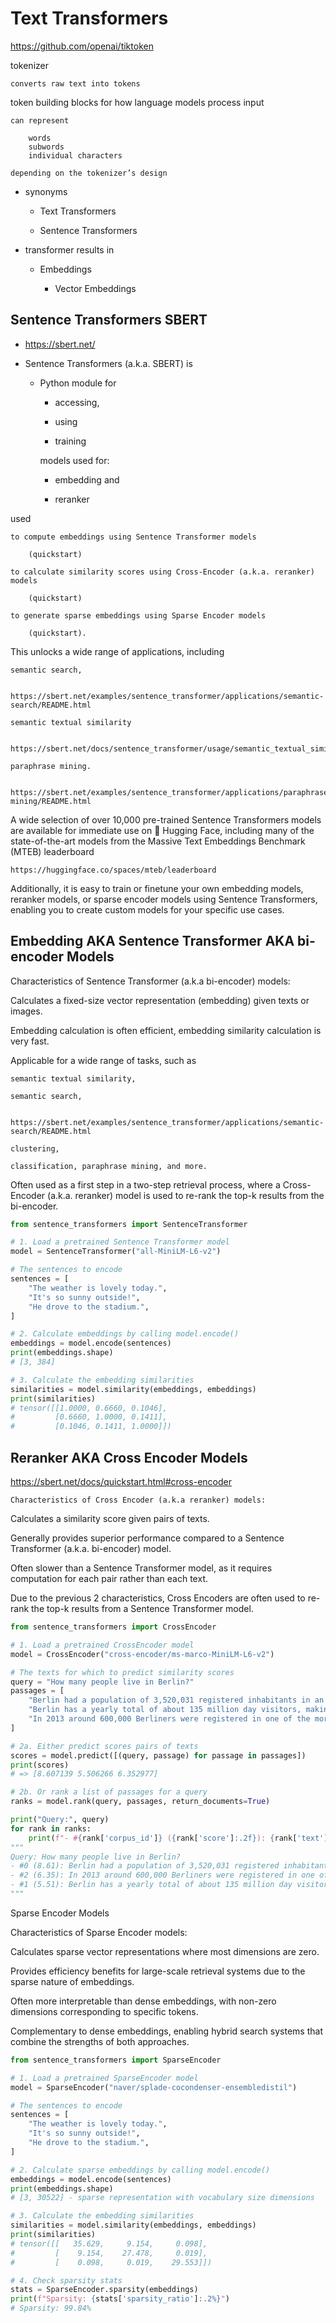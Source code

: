 # Text Transformers

https://github.com/openai/tiktoken

tokenizer

    converts raw text into tokens
    
token
    building blocks for how language models process input
    
    can represent 
    
        words
        subwords
        individual characters
        
    depending on the tokenizer’s design

*   synonyms

    *   Text Transformers

    *   Sentence Transformers

*   transformer results in 

    *   Embeddings
    
        *   Vector Embeddings

## Sentence Transformers SBERT

*   https://sbert.net/


*   Sentence Transformers (a.k.a. SBERT) is 

    *   Python module for 

        *   accessing, 
    
        *   using 

        *   training 
    
        models used for:

        *   embedding and 
    
        *   reranker
    
used 

    to compute embeddings using Sentence Transformer models 
    
        (quickstart)
        
    to calculate similarity scores using Cross-Encoder (a.k.a. reranker) models 
    
        (quickstart)
        
    to generate sparse embeddings using Sparse Encoder models 
    
        (quickstart). 
    
This unlocks a wide range of applications, including 

    semantic search, 

        https://sbert.net/examples/sentence_transformer/applications/semantic-search/README.html

    semantic textual similarity
    
        https://sbert.net/docs/sentence_transformer/usage/semantic_textual_similarity.html

    paraphrase mining.

        https://sbert.net/examples/sentence_transformer/applications/paraphrase-mining/README.html


A wide selection of over 10,000 pre-trained Sentence Transformers models are available for immediate use on 🤗 Hugging 
Face, including many of the state-of-the-art models from the Massive Text Embeddings Benchmark (MTEB) leaderboard

    https://huggingface.co/spaces/mteb/leaderboard
    
Additionally, it is easy to train or finetune your own embedding models, reranker models, or sparse encoder models 
using Sentence Transformers, enabling you to create custom models for your specific use cases.




## Embedding AKA Sentence Transformer AKA bi-encoder Models

Characteristics of Sentence Transformer (a.k.a bi-encoder) models:

Calculates a fixed-size vector representation (embedding) given texts or images.

Embedding calculation is often efficient, embedding similarity calculation is very fast.

Applicable for a wide range of tasks, such as 

    semantic textual similarity, 
    
    semantic search, 
    
        https://sbert.net/examples/sentence_transformer/applications/semantic-search/README.html

    clustering, 
    
    classification, paraphrase mining, and more.

Often used as a first step in a two-step retrieval process, where a Cross-Encoder (a.k.a. reranker) model is used to re-rank the top-k results from the bi-encoder.


```python
from sentence_transformers import SentenceTransformer

# 1. Load a pretrained Sentence Transformer model
model = SentenceTransformer("all-MiniLM-L6-v2")

# The sentences to encode
sentences = [
    "The weather is lovely today.",
    "It's so sunny outside!",
    "He drove to the stadium.",
]

# 2. Calculate embeddings by calling model.encode()
embeddings = model.encode(sentences)
print(embeddings.shape)
# [3, 384]

# 3. Calculate the embedding similarities
similarities = model.similarity(embeddings, embeddings)
print(similarities)
# tensor([[1.0000, 0.6660, 0.1046],
#         [0.6660, 1.0000, 0.1411],
#         [0.1046, 0.1411, 1.0000]])
```


## Reranker AKA Cross Encoder Models

https://sbert.net/docs/quickstart.html#cross-encoder

    Characteristics of Cross Encoder (a.k.a reranker) models:

Calculates a similarity score given pairs of texts.

Generally provides superior performance compared to a Sentence Transformer (a.k.a. bi-encoder) model.

Often slower than a Sentence Transformer model, as it requires computation for each pair rather than each text.

Due to the previous 2 characteristics, Cross Encoders are often used to re-rank the top-k results from a Sentence Transformer model.




```python
from sentence_transformers import CrossEncoder

# 1. Load a pretrained CrossEncoder model
model = CrossEncoder("cross-encoder/ms-marco-MiniLM-L6-v2")

# The texts for which to predict similarity scores
query = "How many people live in Berlin?"
passages = [
    "Berlin had a population of 3,520,031 registered inhabitants in an area of 891.82 square kilometers.",
    "Berlin has a yearly total of about 135 million day visitors, making it one of the most-visited cities in the European Union.",
    "In 2013 around 600,000 Berliners were registered in one of the more than 2,300 sport and fitness clubs.",
]

# 2a. Either predict scores pairs of texts
scores = model.predict([(query, passage) for passage in passages])
print(scores)
# => [8.607139 5.506266 6.352977]

# 2b. Or rank a list of passages for a query
ranks = model.rank(query, passages, return_documents=True)

print("Query:", query)
for rank in ranks:
    print(f"- #{rank['corpus_id']} ({rank['score']:.2f}): {rank['text']}")
"""
Query: How many people live in Berlin?
- #0 (8.61): Berlin had a population of 3,520,031 registered inhabitants in an area of 891.82 square kilometers.
- #2 (6.35): In 2013 around 600,000 Berliners were registered in one of the more than 2,300 sport and fitness clubs.
- #1 (5.51): Berlin has a yearly total of about 135 million day visitors, making it one of the most-visited cities in the European Union.
"""
```


Sparse Encoder Models

Characteristics of Sparse Encoder models:

Calculates sparse vector representations where most dimensions are zero.

Provides efficiency benefits for large-scale retrieval systems due to the sparse nature of embeddings.

Often more interpretable than dense embeddings, with non-zero dimensions corresponding to specific tokens.

Complementary to dense embeddings, enabling hybrid search systems that combine the strengths of both approaches.



```python
from sentence_transformers import SparseEncoder

# 1. Load a pretrained SparseEncoder model
model = SparseEncoder("naver/splade-cocondenser-ensembledistil")

# The sentences to encode
sentences = [
    "The weather is lovely today.",
    "It's so sunny outside!",
    "He drove to the stadium.",
]

# 2. Calculate sparse embeddings by calling model.encode()
embeddings = model.encode(sentences)
print(embeddings.shape)
# [3, 30522] - sparse representation with vocabulary size dimensions

# 3. Calculate the embedding similarities
similarities = model.similarity(embeddings, embeddings)
print(similarities)
# tensor([[   35.629,     9.154,     0.098],
#         [    9.154,    27.478,     0.019],
#         [    0.098,     0.019,    29.553]])

# 4. Check sparsity stats
stats = SparseEncoder.sparsity(embeddings)
print(f"Sparsity: {stats['sparsity_ratio']:.2%}")
# Sparsity: 99.84%
```